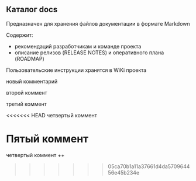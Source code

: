 ## Каталог docs

Предназначен для хранения файлов документации в формате Markdown 

Содержит:

* рекомендаций разработчикам и команде проекта
* описание релизов (RELEASE NOTES) и оперативного плана (ROADMAP)

Пользовательские инструкции хранятся в WiKi проекта

новый комментарий

второй коммент

третий коммент

<<<<<<< HEAD
четвертый коммент

Пятый коммент
=======
четвертый коммент ++
>>>>>>> 05ca70b1a11a37661d4da570964456e45b234e
